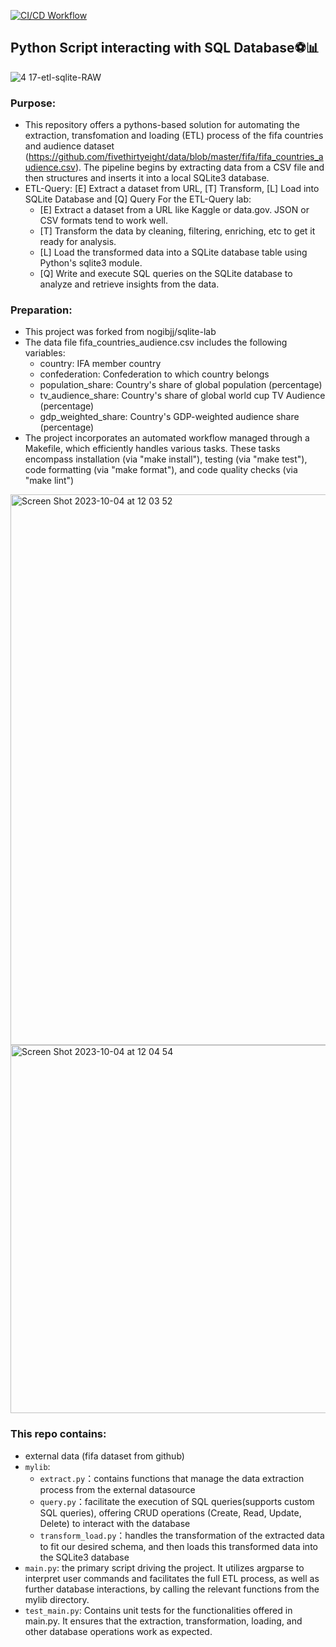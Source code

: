 [![CI/CD Workflow](https://github.com/nogibjj/IDS706_miniproject5_xk10/actions/workflows/cicd.yml/badge.svg)](https://github.com/nogibjj/IDS706_miniproject5_xk10/actions/workflows/cicd.yml)
## Python Script interacting with SQL Database⚽️📊
![4 17-etl-sqlite-RAW](https://github.com/nogibjj/sqlite-lab/assets/58792/b39b21b4-ccb4-4cc4-b262-7db34492c16d)

### Purpose:
* This repository offers a pythons-based solution for automating the extraction, transfomation and loading (ETL) process of the fifa countries and audience dataset (https://github.com/fivethirtyeight/data/blob/master/fifa/fifa_countries_audience.csv). The pipeline begins by extracting data from a CSV file and then structures and inserts it into a local SQLite3 database.
* ETL-Query:  [E] Extract a dataset from URL, [T] Transform, [L] Load into SQLite Database and [Q] Query
For the ETL-Query lab:
  * [E] Extract a dataset from a URL like Kaggle or data.gov. JSON or CSV formats tend to work well.
  * [T] Transform the data by cleaning, filtering, enriching, etc to get it ready for analysis.
  * [L] Load the transformed data into a SQLite database table using Python's sqlite3 module.
  * [Q] Write and execute SQL queries on the SQLite database to analyze and retrieve insights from the data.

### Preparation:
* This project was forked from nogibjj/sqlite-lab
* The data file fifa_countries_audience.csv includes the following variables:
  * country: IFA member country
  * confederation: Confederation to which country belongs
  * population_share: Country's share of global population (percentage)
  * tv_audience_share: Country's share of global world cup TV Audience (percentage)
  * gdp_weighted_share: Country's GDP-weighted audience share (percentage)
* The project incorporates an automated workflow managed through a Makefile, which efficiently handles various tasks. These tasks encompass installation (via "make install"), testing (via "make test"), code formatting (via "make format"), and code quality checks (via "make lint")
<img width="881" alt="Screen Shot 2023-10-04 at 12 03 52" src="https://github.com/nogibjj/IDS706_miniproject5_xk10/assets/143849077/1ebb6e7d-d801-4b8a-8663-817a77233eeb">
<img width="589" alt="Screen Shot 2023-10-04 at 12 04 54" src="https://github.com/nogibjj/IDS706_miniproject5_xk10/assets/143849077/4135b5a1-2e14-4915-861e-783fe9a58763">

### This repo contains:
* external data (fifa dataset from github)
* `mylib`:
    * `extract.py`：contains functions that manage the data extraction process from the external datasource
    * `query.py`：facilitate the execution of SQL queries(supports custom SQL queries), offering CRUD operations (Create, Read, Update, Delete) to interact with the database
    * `transform_load.py`：handles the transformation of the extracted data to fit our desired schema, and then loads this transformed data into the SQLite3 database
* `main.py`: the primary script driving the project. It utilizes argparse to interpret user commands and facilitates the full ETL process, as well as further database interactions, by calling the relevant functions from the mylib directory.
* `test_main.py`: Contains unit tests for the functionalities offered in main.py. It ensures that the extraction, transformation, loading, and other database operations work as expected.



